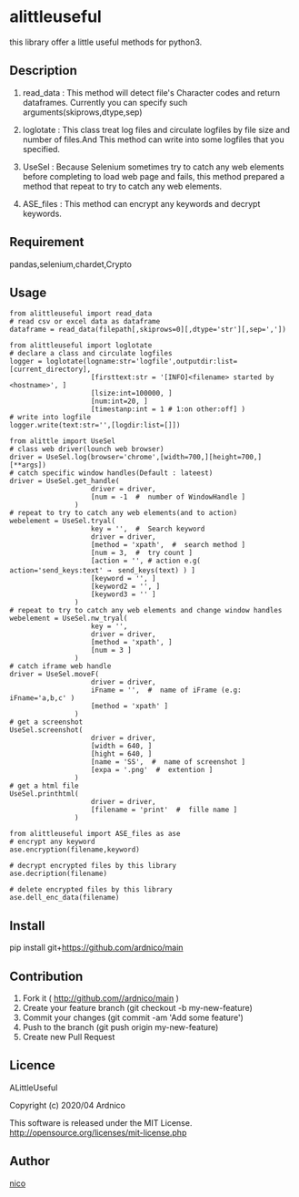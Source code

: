 alittleuseful
====

this library offer a little useful methods for python3.

## Description

1. read_data :  This method will detect file's Character codes and
                return dataframes. 
                Currently you can specify such arguments(skiprows,dtype,sep)

2. loglotate :  This class treat log files and circulate logfiles 
                by file size and number of files.And This method can write
                into some logfiles that you specified.

3. UseSel :     Because Selenium sometimes try to catch any web elements
                before completing to load web page and fails,
                this method prepared a method that repeat to try to catch
                any web elements.

4. ASE_files :  This method can encrypt any keywords and decrypt keywords.

## Requirement

pandas,selenium,chardet,Crypto

## Usage

    from alittleuseful import read_data
    # read csv or excel data as dataframe
    dataframe = read_data(filepath[,skiprows=0][,dtype='str'][,sep=','])

    from alittleuseful import loglotate
    # declare a class and circulate logfiles
    logger = loglotate(logname:str='logfile',outputdir:list=[current_directory],
                        [firsttext:str = '[INFO]<filename> started by <hostname>', ]
                        [lsize:int=100000, ]
                        [num:int=20, ]
                        [timestanp:int = 1 # 1:on other:off] )
    # write into logfile 
    logger.write(text:str='',[logdir:list=[]])

    from alittle import UseSel
    # class web driver(lounch web browser)
    driver = UseSel.log(browser='chrome',[width=700,][height=700,][**args])
    # catch specific window handles(Default : lateest)
    driver = UseSel.get_handle(
                        driver = driver,
                        [num = -1  #  number of WindowHandle ]
                    )
    # repeat to try to catch any web elements(and to action)
    webelement = UseSel.tryal(
                        key = '',  #  Search keyword
                        driver = driver,
                        [method = 'xpath',  #  search method ]
                        [num = 3,  #  try count ]
                        [action = '', # action e.g( action='send_keys:text' →　send_keys(text) ) ]
                        [keyword = '', ]
                        [keyword2 = '', ]
                        [keyword3 = '' ]
                    )
    # repeat to try to catch any web elements and change window handles 
    webelement = UseSel.nw_tryal(
                        key = '',
                        driver = driver,
                        [method = 'xpath', ]
                        [num = 3 ]
                    )
    # catch iframe web handle
    driver = UseSel.moveF(
                        driver = driver,
                        iFname = '',  #  name of iFrame (e.g: iFname='a,b,c' )
                        [method = 'xpath' ]
                    )
    # get a screenshot
    UseSel.screenshot(
                        driver = driver,
                        [width = 640, ]
                        [hight = 640, ]
                        [name = 'SS',  #  name of screenshot ]
                        [expa = '.png'  #  extention ]
                    )
    # get a html file
    UseSel.printhtml(
                        driver = driver,
                        [filename = 'print'  #  fille name ]
                    )

    from alittleuseful import ASE_files as ase
    # encrypt any keyword
    ase.encryption(filename,keyword)

    # decrypt encrypted files by this library
    ase.decription(filename)

    # delete encrypted files by this library
    ase.dell_enc_data(filename)

## Install

pip install git+https://github.com/ardnico/main

## Contribution

1. Fork it ( http://github.com//ardnico/main )
2. Create your feature branch (git checkout -b my-new-feature)
3. Commit your changes (git commit -am 'Add some feature')
4. Push to the branch (git push origin my-new-feature)
5. Create new Pull Request

## Licence

ALittleUseful

Copyright (c) 2020/04 Ardnico

This software is released under the MIT License.
http://opensource.org/licenses/mit-license.php

## Author

[nico](https://qiita.com/mabe)
